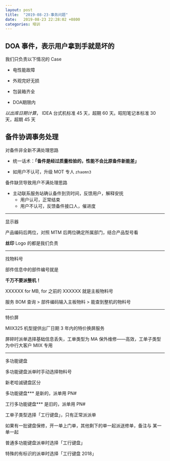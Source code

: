 ```yaml
---
layout: post
title:  "2019-08-23-事务问题"
date:   2019-08-23 22:28:02 +0800
categories: 培训
---
```




## DOA 事件，表示用户拿到手就是坏的

我们只负责以下情况的 Case

* 电性能故障

* 外观完好无损

* 包装箱齐全

* DOA期限内

*以出库日期计算*， IDEA 台式机标准 45 天，超期 60 天。昭阳笔记本标准 30 天，超期 45 天



## 备件协调事务处理

对备件非全新不满处理思路

* 统一话术：**「备件是经过质量检验的，性能不会比原备件新能差」**

* 如用户不认可，升级 MOT 专人 `zhaomn3`

备件缺货导致用户不满处理思路

* 主动联系服务站确认备件到货时间，反馈用户，解释安抚
  * 用户认可，正常结束
  * 用户不认可，反馈备件接口人，催进度



****

显示器

产品编码后两位，对照 MTM 后两位确定所属部门，结合产品型号看

**丝印** Logo 的都是我们负责



****

找物料号

部件信息中的部件编号就是

**千万不要派整机！**

XXXXXX for MB, for 之前的 XXXXXX  就是主板物料号

服务 BOM 查询 > 部件编码输入主板物料 > 能查到整机的物料号



****

特价屏

MIIX325 机型提供出厂日期 3 年内的特价换屏服务

屏碎时派单选择基础信息丢失，工单类型为 MA 保外维修——高效，工单子类型为中行大客户 MIIX 专用

****

多功能键盘

多功能键盘派单时手动选择物料号

新老哈诚键盘区分

多功能键盘*** 是新的，派单用 PN#

工行多功能键盘*** 是旧的，派单用 PN#

工单子类型选择「工行键盘」，只有正常派派单

如果有一批键盘保修，开一单上门单，其他剩下的单一起派送修单，备注与 某一单一起

普通多功能键盘派单时选择「工行键盘」

特殊的有标识的派单时选择「工行键盘 2018」

